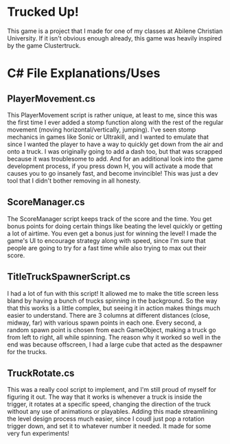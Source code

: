 # Trucked Up!
This game is a project that I made for one of my classes at Abilene Christian University. If it isn't obvious enough already, this game was heavily inspired by the game Clustertruck.

# C# File Explanations/Uses
## PlayerMovement.cs
This PlayerMovement script is rather unique, at least to me, since this was the first time I ever added a stomp function along with the rest of the regular movement (moving horizontal/vertically, jumping). I've seen stomp mechanics in games like Sonic or Ultrakill, and I wanted to emulate that since I wanted the player to have a way to quickly get down from the air and onto a truck. I was originally going to add a dash too, but that was scrapped because it was troublesome to add. And for an additional look into the game development process, if you press down H, you will activate a mode that causes you to go insanely fast, and become invincible! This was just a dev tool that I didn't bother removing in all honesty.
## ScoreManager.cs
The ScoreManager script keeps track of the score and the time. You get bonus points for doing certain things like beating the level quickly or getting a lot of airtime. You even get a bonus just for winning the level! I made the game's UI to encourage strategy along with speed, since I'm sure that people are going to try for a fast time while also trying to max out their score.
## TitleTruckSpawnerScript.cs
I had a lot of fun with this script! It allowed me to make the title screen less bland by having a bunch of trucks spinning in the background. So the way that this works is a little complex, but seeing it in action makes things much easier to understand. There are 3 columns at different distances (close, midway, far) with various spawn points in each one. Every second, a random spawn point is chosen from each GameObject, making a truck go from left to right, all while spinning. The reason why it worked so well in the end was because offscreen, I had a large cube that acted as the despawner for the trucks. 
## TruckRotate.cs
This was a really cool script to implement, and I'm still proud of myself for figuring it out. The way that it works is whenever a truck is inside the trigger, it rotates at a specific speed, changing the direction of the truck without any use of animations or playables. Adding this made streamlining the level design process much easier, since I coudl just pop a rotation trigger down, and set it to whatever number it needed. It made for some very fun experiments!
